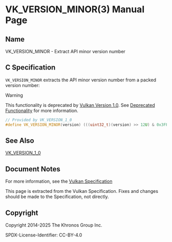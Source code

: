 # VK\_VERSION\_MINOR(3) Manual Page

## Name

VK\_VERSION\_MINOR - Extract API minor version number



## [](#_c_specification)C Specification

`VK_VERSION_MINOR` extracts the API minor version number from a packed version number:

Warning

This functionality is deprecated by [Vulkan Version 1.0](#versions-1.0). See [Deprecated Functionality](#deprecation-version-macros) for more information.

```c++
// Provided by VK_VERSION_1_0
#define VK_VERSION_MINOR(version) (((uint32_t)(version) >> 12U) & 0x3FFU)
```

## [](#_see_also)See Also

[VK\_VERSION\_1\_0](https://registry.khronos.org/vulkan/specs/latest/man/html/VK_VERSION_1_0.html)

## [](#_document_notes)Document Notes

For more information, see the [Vulkan Specification](https://registry.khronos.org/vulkan/specs/latest/html/vkspec.html#VK_VERSION_MINOR)

This page is extracted from the Vulkan Specification. Fixes and changes should be made to the Specification, not directly.

## [](#_copyright)Copyright

Copyright 2014-2025 The Khronos Group Inc.

SPDX-License-Identifier: CC-BY-4.0
